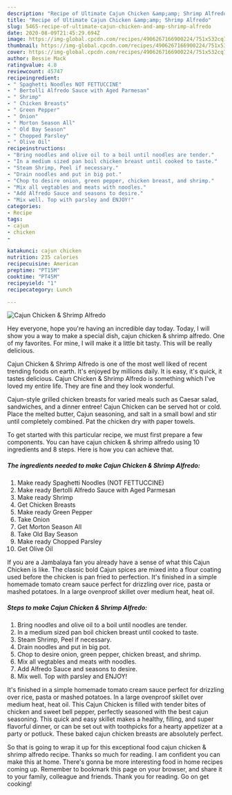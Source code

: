```yaml
---
description: "Recipe of Ultimate Cajun Chicken &amp;amp; Shrimp Alfredo"
title: "Recipe of Ultimate Cajun Chicken &amp;amp; Shrimp Alfredo"
slug: 5465-recipe-of-ultimate-cajun-chicken-and-amp-shrimp-alfredo
date: 2020-08-09T21:45:29.694Z
image: https://img-global.cpcdn.com/recipes/4906267166900224/751x532cq70/cajun-chicken-shrimp-alfredo-recipe-main-photo.jpg
thumbnail: https://img-global.cpcdn.com/recipes/4906267166900224/751x532cq70/cajun-chicken-shrimp-alfredo-recipe-main-photo.jpg
cover: https://img-global.cpcdn.com/recipes/4906267166900224/751x532cq70/cajun-chicken-shrimp-alfredo-recipe-main-photo.jpg
author: Bessie Mack
ratingvalue: 4.8
reviewcount: 45747
recipeingredient:
- " Spaghetti Noodles NOT FETTUCCINE"
- " Bertolli Alfredo Sauce with Aged Parmesan"
- " Shrimp"
- " Chicken Breasts"
- " Green Pepper"
- " Onion"
- " Morton Season All"
- " Old Bay Season"
- " Chopped Parsley"
- " Olive Oil"
recipeinstructions:
- "Bring noodles and olive oil to a boil until noodles are tender."
- "In a medium sized pan boil chicken breast until cooked to taste."
- "Steam Shrimp, Peel if necessary."
- "Drain noodles and put in big pot."
- "Chop to desire onion, green pepper, chicken breast, and shrimp."
- "Mix all vegtables and meats with noodles."
- "Add Alfredo Sauce and seasons to desire."
- "Mix well. Top with parsley and ENJOY!"
categories:
- Recipe
tags:
- cajun
- chicken
- 

katakunci: cajun chicken  
nutrition: 235 calories
recipecuisine: American
preptime: "PT15M"
cooktime: "PT45M"
recipeyield: "1"
recipecategory: Lunch

---
```



![Cajun Chicken &amp; Shrimp Alfredo](https://img-global.cpcdn.com/recipes/4906267166900224/751x532cq70/cajun-chicken-shrimp-alfredo-recipe-main-photo.jpg)

Hey everyone, hope you're having an incredible day today. Today, I will show you a way to make a special dish, cajun chicken &amp; shrimp alfredo. One of my favorites. For mine, I will make it a little bit tasty. This will be really delicious.

Cajun Chicken &amp; Shrimp Alfredo is one of the most well liked of recent trending foods on earth. It's enjoyed by millions daily. It is easy, it's quick, it tastes delicious. Cajun Chicken &amp; Shrimp Alfredo is something which I've loved my entire life. They are fine and they look wonderful.

Cajun-style grilled chicken breasts for varied meals such as Caesar salad, sandwiches, and a dinner entree! Cajun Chicken can be served hot or cold. Place the melted butter, Cajun seasoning, and salt in a small bowl and stir until completely combined. Pat the chicken dry with paper towels.


To get started with this particular recipe, we must first prepare a few components. You can have cajun chicken &amp; shrimp alfredo using 10 ingredients and 8 steps. Here is how you can achieve that.

<!--inarticleads1-->

##### The ingredients needed to make Cajun Chicken &amp; Shrimp Alfredo:

1. Make ready  Spaghetti Noodles (NOT FETTUCCINE)
1. Make ready  Bertolli Alfredo Sauce with Aged Parmesan
1. Make ready  Shrimp
1. Get  Chicken Breasts
1. Make ready  Green Pepper
1. Take  Onion
1. Get  Morton Season All
1. Take  Old Bay Season
1. Make ready  Chopped Parsley
1. Get  Olive Oil


If you are a Jambalaya fan you already have a sense of what this Cajun Chicken is like. The classic bold Cajun spices are mixed into a flour coating used before the chicken is pan fried to perfection. It&#39;s finished in a simple homemade tomato cream sauce perfect for drizzling over rice, pasta or mashed potatoes. In a large ovenproof skillet over medium heat, heat oil. 

<!--inarticleads2-->

##### Steps to make Cajun Chicken &amp; Shrimp Alfredo:

1. Bring noodles and olive oil to a boil until noodles are tender.
1. In a medium sized pan boil chicken breast until cooked to taste.
1. Steam Shrimp, Peel if necessary.
1. Drain noodles and put in big pot.
1. Chop to desire onion, green pepper, chicken breast, and shrimp.
1. Mix all vegtables and meats with noodles.
1. Add Alfredo Sauce and seasons to desire.
1. Mix well. Top with parsley and ENJOY!


It&#39;s finished in a simple homemade tomato cream sauce perfect for drizzling over rice, pasta or mashed potatoes. In a large ovenproof skillet over medium heat, heat oil. This Cajun Chicken is filled with tender bites of chicken and sweet bell pepper, perfectly seasoned with the best cajun seasoning. This quick and easy skillet makes a healthy, filling, and super flavorful dinner, or can be set out with toothpicks for a hearty appetizer at a party or potluck. These baked cajun chicken breasts are absolutely perfect. 

So that is going to wrap it up for this exceptional food cajun chicken &amp; shrimp alfredo recipe. Thanks so much for reading. I am confident you can make this at home. There's gonna be more interesting food in home recipes coming up. Remember to bookmark this page on your browser, and share it to your family, colleague and friends. Thank you for reading. Go on get cooking!
